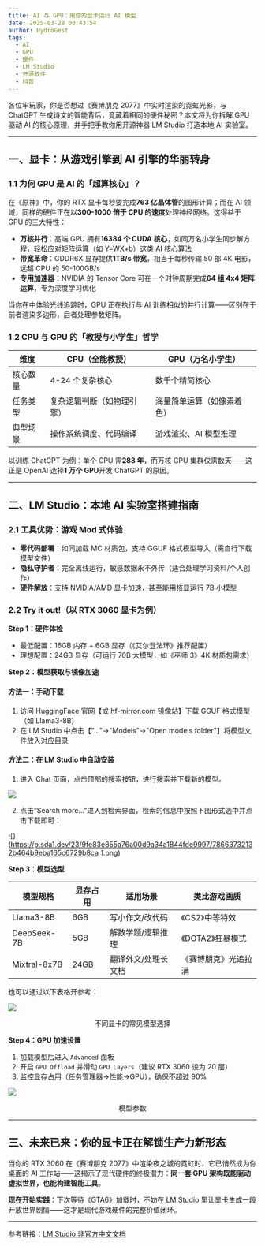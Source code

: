 ```yaml
---
title: AI 与 GPU：用你的显卡运行 AI 模型
date: 2025-03-28 00:43:54
author: HydroGest 
tags:
  - AI
  - GPU
  - 硬件
  - LM Studio
  - 开源软件
  - 科普
---
```

各位牢玩家，你是否想过《赛博朋克 2077》中实时渲染的霓虹光影，与 ChatGPT 生成诗文的智能背后，竟藏着相同的硬件秘密？本文将为你拆解 GPU 驱动 AI 的核心原理，并手把手教你用开源神器 LM Studio 打造本地 AI 实验室。

---

## 一、显卡：从游戏引擎到 AI 引擎的华丽转身  
### 1.1 为何 GPU 是 AI 的「超算核心」？  
在《原神》中，你的 RTX 显卡每秒要完成**763 亿晶体管**的图形计算；而在 AI 领域，同样的硬件正在以**300-1000 倍于 CPU 的速度**处理神经网络。这得益于 GPU 的三大特性：  
- **万核并行**：高端 GPU 拥有**16384 个 CUDA 核心**，如同万名小学生同步解方程，轻松应对矩阵运算（如 Y=WX+b）这类 AI 核心算法  
- **带宽革命**：GDDR6X 显存提供**1TB/s 带宽**，相当于每秒传输 50 部 4K 电影，远超 CPU 的 50-100GB/s  
- **专用加速器**：NVIDIA 的 Tensor Core 可在一个时钟周期完成**64 组 4x4 矩阵运算**，专为深度学习优化  

当你在中体验光线追踪时，GPU 正在执行与 AI 训练相似的并行计算——区别在于前者渲染多边形，后者处理参数矩阵。  

### 1.2 CPU 与 GPU 的「教授与小学生」哲学  
| 维度       | CPU（全能教授）          | GPU（万名小学生）        |  
|------------|-------------------------|-------------------------|  
| 核心数量   | 4-24 个复杂核心          | 数千个精简核心           |  
| 任务类型   | 复杂逻辑判断（如物理引擎）| 海量简单运算（如像素着色）|  
| 典型场景   | 操作系统调度、代码编译    | 游戏渲染、AI 模型推理     |  

以训练 ChatGPT 为例：单个 CPU 需**288 年**，而万核 GPU 集群仅需数天——这正是 OpenAI 选择**1 万个 GPU**开发 ChatGPT 的原因。  

---

## 二、LM Studio：本地 AI 实验室搭建指南  
### 2.1 工具优势：游戏 Mod 式体验  
- **零代码部署**：如同加载 MC 材质包，支持 GGUF 格式模型导入（需自行下载模型文件）  
- **隐私守护者**：完全离线运行，敏感数据永不外传（适合处理学习资料/个人创作）  
- **硬件解放**：支持 NVIDIA/AMD 显卡加速，甚至能用核显运行 7B 小模型  

### 2.2 Try it out!（以 RTX 3060 显卡为例）  
**Step 1：硬件体检**  
- 最低配置：16GB 内存 + 6GB 显存（《艾尔登法环》推荐配置）  
- 理想配置：24GB 显存（可运行 70B 大模型，如《巫师 3》4K 材质包需求）  

**Step 2：模型获取与镜像加速**  

#### 方法一：手动下载

1. 访问 HuggingFace 官网【或 hf-mirror.com 镜像站】下载 GGUF 格式模型（如 Llama3-8B）  
2. 在 LM Studio 中点击【"..."→"Models"→"Open models folder"】将模型文件放入对应目录  

#### 方法二：在 LM Studio 中自动安装

1. 进入 Chat 页面，点击顶部的搜索按钮，进行搜索并下载新的模型。

![](https://p.sda1.dev/23/ff560e536ca2b3d3a510a60208785933/715ce52bb20b4f06a31e3a695179b596.png)

2. 点击“Search more...”进入到检索界面，检索的信息中按照下图形式选中并点击下载即可：

![](https://p.sda1.dev/23/9fe83e855a76a00d9a34a1844fde9997/78663732132b464b9eba165c6729b8ca _1_.png)


**Step 3：模型选型**
 
| 模型规格      | 显存占用 | 适用场景               | 类比游戏画质           |  
|---------------|----------|------------------------|------------------------|  
| Llama3-8B     | 6GB      | 写小作文/改代码        | 《CS2》中等特效        |  
| DeepSeek-7B   | 5GB      | 解数学题/逻辑推理      | 《DOTA2》狂暴模式      |  
| Mixtral-8x7B  | 24GB     | 翻译外文/处理长文档    | 《赛博朋克》光追拉满   |  

也可以通过以下表格开参考：

![](https://p.sda1.dev/23/2d5395bb5c2b01e526af700100d8e18b/1743094136266.png)
<center><p>不同显卡的常见模型选择</p></center>

**Step 4：GPU 加速设置**  
1. 加载模型后进入 `Advanced` 面板  
2. 开启 `GPU Offload` 并滑动 `GPU Layers`（建议 RTX 3060 设为 20 层）  
3. 监控显存占用（任务管理器→性能→GPU），确保不超过 90%  

![](https://p.sda1.dev/23/13e2225792f5ec4b7002fc41050fc6c0/4cd356bc309e44f3b854b310c037096d.png)
<center><p>模型参数</p></center>

---

## 三、未来已来：你的显卡正在解锁生产力新形态  
当你的 RTX 3060 在《赛博朋克 2077》中渲染夜之城的霓虹时，它已悄然成为你桌面的 AI 工作站——这揭示了现代硬件的终极潜力：**同一套 GPU 架构既能驱动虚拟世界，也能构建智能工具**。  

**现在开始实践**：下次等待《GTA6》加载时，不妨在 LM Studio 里让显卡生成一段开放世界剧情——这才是现代游戏硬件的完整价值闭环。  

---

参考链接：[LM Studio 非官方中文文档](https://lm-studio.cn/docs/basics)
